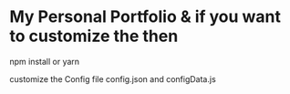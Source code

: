 # My Personal Portfolio & if you want to customize the then

npm install or yarn

customize the Config file config.json and configData.js
